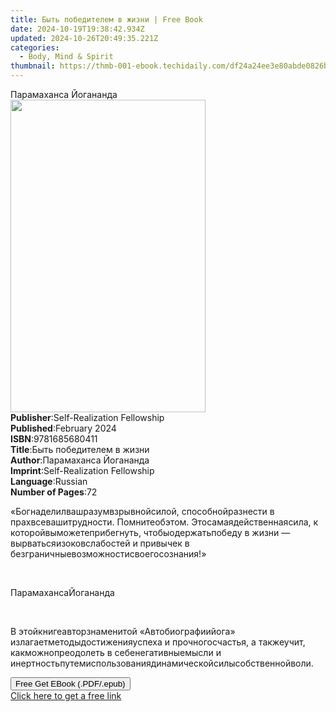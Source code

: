 ```yaml
---
title: Быть победителем в жизни | Free Book
date: 2024-10-19T19:38:42.934Z
updated: 2024-10-26T20:49:35.221Z
categories:
  - Body, Mind & Spirit
thumbnail: https://thmb-001-ebook.techidaily.com/df24a24ee3e80abde0826b3460b2ec75b24c2dde7182c5275d475341f249fe2f.jpg
---
```

<main id="book-container">
  <div class="flex flex-col">
    <div class="book-brief flex-1 py-6 px-4 sm:p-6 md:py-10 md:px-8">
      <!-- brief-->
      <div class="book-brief-main">Парамаханса Йогананда</div>
    </div>
    <div
      class="book-meta-info flex-1 grid gap-4 col-start-1 col-end-3 row-start-1 sm:mb-6 sm:grid-cols-4 lg:gap-6 lg:col-start-2 lg:row-end-6 lg:row-span-6 lg:mb-0"
    >
      <div
        class="book-meta-info-left place-content-center mt-4 p-4 text-sm leading-6 col-start-2 col-span-2 dark:text-slate-400"
      >
        <img
          class="w-full h-500 object-cover rounded-lg sm:h-255 sm:col-span-2 lg:col-span-full"
          src="https://img-001-ebook.techidaily.com/d1846347f9893c0c894b5e0bda55e49039fad284b7b356b234f5b4ef20affc35.jpg"
          alt=""
          width="312"
          height="500"
        />
      </div>
      <div
        class="book-meta-info-right mt-2 col-start-1 row-start-2 col-span-3 self-center"
      >
        <!-- meta data  -->
        <div class="flex flex-col px-4 md:px-8">
          <div class="flex-1">
            <strong>Publisher</strong>:<span class="px-2"
              >Self-Realization Fellowship</span
            >
          </div>
          <div class="flex-1">
            <strong>Published</strong>:<span class="px-2">February 2024</span>
          </div>
          <div class="flex-1">
            <strong>ISBN</strong>:<span class="px-2">9781685680411</span>
          </div>
          <div class="flex-1">
            <strong>Title</strong>:<span class="px-2"
              >Быть победителем в жизни</span
            >
          </div>
          <div class="flex-1">
            <strong>Author</strong>:<span class="px-2"
              >Парамаханса Йогананда</span
            >
          </div>
          <div class="flex-1">
            <strong>Imprint</strong>:<span class="px-2"
              >Self-Realization Fellowship</span
            >
          </div>
          <div class="flex-1">
            <strong>Language</strong>:<span class="px-2">Russian</span>
          </div>
          <div class="flex-1">
            <strong>Number of Pages</strong>:<span class="px-2">72</span>
          </div>
        </div>
      </div>
    </div>
    <div class="book-description flex-1 py-6 px-4 sm:p-6 md:py-10 md:px-8">
      <div class="book-description-main">
        <div accordion-content="" id="description">
          <p class="Paragraph SCXW68921240 BCX4">
            <span lang="EN-US" class="TextRun SCXW68921240 BCX4"
              ><span class="NormalTextRun SCXW68921240 BCX4">«</span
              ><span
                class="NormalTextRun SpellingErrorV2Themed SCXW68921240 BCX4"
                >Бог</span
              ><span class="NormalTextRun SCXW68921240 BCX4"></span
              ><span
                class="NormalTextRun SpellingErrorV2Themed SCXW68921240 BCX4"
                >наделил</span
              ><span class="NormalTextRun SCXW68921240 BCX4"></span
              ><span
                class="NormalTextRun SpellingErrorV2Themed SCXW68921240 BCX4"
                >ваш</span
              ><span class="NormalTextRun SCXW68921240 BCX4"></span
              ><span
                class="NormalTextRun SpellingErrorV2Themed SCXW68921240 BCX4"
                >разум</span
              ><span class="NormalTextRun SCXW68921240 BCX4"></span
              ><span
                class="NormalTextRun SpellingErrorV2Themed SCXW68921240 BCX4"
                >взрывной</span
              ><span class="NormalTextRun SCXW68921240 BCX4"></span
              ><span
                class="NormalTextRun SpellingErrorV2Themed SCXW68921240 BCX4"
                >силой</span
              ><span class="NormalTextRun SCXW68921240 BCX4">, </span
              ><span
                class="NormalTextRun SpellingErrorV2Themed SCXW68921240 BCX4"
                >способной</span
              ><span class="NormalTextRun SCXW68921240 BCX4"></span
              ><span
                class="NormalTextRun SpellingErrorV2Themed SCXW68921240 BCX4"
                >разнести</span
              ><span class="NormalTextRun SCXW68921240 BCX4"> в </span
              ><span
                class="NormalTextRun SpellingErrorV2Themed SCXW68921240 BCX4"
                >прах</span
              ><span class="NormalTextRun SCXW68921240 BCX4"></span
              ><span
                class="NormalTextRun SpellingErrorV2Themed SCXW68921240 BCX4"
                >все</span
              ><span class="NormalTextRun SCXW68921240 BCX4"></span
              ><span
                class="NormalTextRun SpellingErrorV2Themed SCXW68921240 BCX4"
                >ваши</span
              ><span class="NormalTextRun SCXW68921240 BCX4"></span
              ><span
                class="NormalTextRun SpellingErrorV2Themed SCXW68921240 BCX4"
                >трудности</span
              ><span class="NormalTextRun SCXW68921240 BCX4">. </span
              ><span
                class="NormalTextRun SpellingErrorV2Themed SCXW68921240 BCX4"
                >Помните</span
              ><span class="NormalTextRun SCXW68921240 BCX4"></span
              ><span
                class="NormalTextRun SpellingErrorV2Themed SCXW68921240 BCX4"
                >об</span
              ><span class="NormalTextRun SCXW68921240 BCX4"></span
              ><span
                class="NormalTextRun SpellingErrorV2Themed SCXW68921240 BCX4"
                >этом</span
              ><span class="NormalTextRun SCXW68921240 BCX4">. </span
              ><span
                class="NormalTextRun SpellingErrorV2Themed SCXW68921240 BCX4"
                >Это</span
              ><span class="NormalTextRun SCXW68921240 BCX4"></span
              ><span
                class="NormalTextRun SpellingErrorV2Themed SCXW68921240 BCX4"
                >самая</span
              ><span class="NormalTextRun SCXW68921240 BCX4"></span
              ><span
                class="NormalTextRun SpellingErrorV2Themed SCXW68921240 BCX4"
                >действенная</span
              ><span class="NormalTextRun SCXW68921240 BCX4"></span
              ><span
                class="NormalTextRun SpellingErrorV2Themed SCXW68921240 BCX4"
                >сила</span
              ><span class="NormalTextRun SCXW68921240 BCX4">, к </span
              ><span
                class="NormalTextRun SpellingErrorV2Themed SCXW68921240 BCX4"
                >которой</span
              ><span class="NormalTextRun SCXW68921240 BCX4"></span
              ><span
                class="NormalTextRun SpellingErrorV2Themed SCXW68921240 BCX4"
                >вы</span
              ><span class="NormalTextRun SCXW68921240 BCX4"></span
              ><span
                class="NormalTextRun SpellingErrorV2Themed SCXW68921240 BCX4"
                >можете</span
              ><span class="NormalTextRun SCXW68921240 BCX4"></span
              ><span
                class="NormalTextRun SpellingErrorV2Themed SCXW68921240 BCX4"
                >прибегнуть</span
              ><span class="NormalTextRun SCXW68921240 BCX4">, </span
              ><span
                class="NormalTextRun SpellingErrorV2Themed SCXW68921240 BCX4"
                >чтобы</span
              ><span class="NormalTextRun SCXW68921240 BCX4"></span
              ><span
                class="NormalTextRun SpellingErrorV2Themed SCXW68921240 BCX4"
                >одержать</span
              ><span class="NormalTextRun SCXW68921240 BCX4"></span
              ><span
                class="NormalTextRun SpellingErrorV2Themed SCXW68921240 BCX4"
                >победу</span
              ><span class="NormalTextRun SCXW68921240 BCX4"> в </span
              ><span
                class="NormalTextRun SpellingErrorV2Themed SCXW68921240 BCX4"
                >жизни</span
              ><span class="NormalTextRun SCXW68921240 BCX4"> — </span
              ><span
                class="NormalTextRun SpellingErrorV2Themed SCXW68921240 BCX4"
                >вырваться</span
              ><span class="NormalTextRun SCXW68921240 BCX4"></span
              ><span
                class="NormalTextRun SpellingErrorV2Themed SCXW68921240 BCX4"
                >из</span
              ><span class="NormalTextRun SCXW68921240 BCX4"></span
              ><span
                class="NormalTextRun SpellingErrorV2Themed SCXW68921240 BCX4"
                >оков</span
              ><span class="NormalTextRun SCXW68921240 BCX4"></span
              ><span
                class="NormalTextRun SpellingErrorV2Themed SCXW68921240 BCX4"
                >слабостей</span
              ><span class="NormalTextRun SCXW68921240 BCX4"> и </span
              ><span
                class="NormalTextRun SpellingErrorV2Themed SCXW68921240 BCX4"
                >привычек</span
              ><span class="NormalTextRun SCXW68921240 BCX4"> в </span
              ><span
                class="NormalTextRun SpellingErrorV2Themed SCXW68921240 BCX4"
                >безграничные</span
              ><span class="NormalTextRun SCXW68921240 BCX4"></span
              ><span
                class="NormalTextRun SpellingErrorV2Themed SCXW68921240 BCX4"
                >возможности</span
              ><span class="NormalTextRun SCXW68921240 BCX4"></span
              ><span
                class="NormalTextRun SpellingErrorV2Themed SCXW68921240 BCX4"
                >своего</span
              ><span class="NormalTextRun SCXW68921240 BCX4"></span
              ><span
                class="NormalTextRun SpellingErrorV2Themed SCXW68921240 BCX4"
                >сознания</span
              ><span class="NormalTextRun SCXW68921240 BCX4">!»</span></span
            ><span class="EOP SCXW68921240 BCX4">&nbsp;</span>
          </p>
          <p class="Paragraph SCXW68921240 BCX4">
            <span lang="EN-US" class="TextRun SCXW68921240 BCX4"
              ><span class="NormalTextRun SCXW68921240 BCX4"></span></span
            ><span class="EOP SCXW68921240 BCX4">&nbsp;</span>
          </p>
          <p class="Paragraph SCXW68921240 BCX4">
            <span lang="EN-US" class="TextRun SCXW68921240 BCX4"
              ><span
                class="NormalTextRun SpellingErrorV2Themed SCXW68921240 BCX4"
                >Парамаханса</span
              ><span class="NormalTextRun SCXW68921240 BCX4"></span
              ><span
                class="NormalTextRun SpellingErrorV2Themed SCXW68921240 BCX4"
                >Йогананда</span
              ></span
            ><span class="EOP SCXW68921240 BCX4">&nbsp;</span>
          </p>
          <p class="Paragraph SCXW68921240 BCX4">
            <span lang="EN-US" class="TextRun SCXW68921240 BCX4"
              ><span class="NormalTextRun SCXW68921240 BCX4"></span></span
            ><span class="EOP SCXW68921240 BCX4">&nbsp;</span>
          </p>
          <p class="Paragraph SCXW68921240 BCX4">
            <span lang="EN-US" class="TextRun SCXW68921240 BCX4"
              ><span class="NormalTextRun SCXW68921240 BCX4">В </span
              ><span
                class="NormalTextRun SpellingErrorV2Themed SCXW68921240 BCX4"
                >этой</span
              ><span class="NormalTextRun SCXW68921240 BCX4"></span
              ><span
                class="NormalTextRun SpellingErrorV2Themed SCXW68921240 BCX4"
                >книге</span
              ><span class="NormalTextRun SCXW68921240 BCX4"></span
              ><span
                class="NormalTextRun SpellingErrorV2Themed SCXW68921240 BCX4"
                >автор</span
              ><span class="NormalTextRun SCXW68921240 BCX4"></span
              ><span
                class="NormalTextRun SpellingErrorV2Themed SCXW68921240 BCX4"
                >знаменитой</span
              ><span class="NormalTextRun SCXW68921240 BCX4"> «</span
              ><span
                class="NormalTextRun SpellingErrorV2Themed SCXW68921240 BCX4"
                >Автобиографии</span
              ><span class="NormalTextRun SCXW68921240 BCX4"></span
              ><span
                class="NormalTextRun SpellingErrorV2Themed SCXW68921240 BCX4"
                >йога</span
              ><span class="NormalTextRun SCXW68921240 BCX4">» </span
              ><span
                class="NormalTextRun SpellingErrorV2Themed SCXW68921240 BCX4"
                >излагает</span
              ><span class="NormalTextRun SCXW68921240 BCX4"></span
              ><span
                class="NormalTextRun SpellingErrorV2Themed SCXW68921240 BCX4"
                >методы</span
              ><span class="NormalTextRun SCXW68921240 BCX4"></span
              ><span
                class="NormalTextRun SpellingErrorV2Themed SCXW68921240 BCX4"
                >достижения</span
              ><span class="NormalTextRun SCXW68921240 BCX4"></span
              ><span
                class="NormalTextRun SpellingErrorV2Themed SCXW68921240 BCX4"
                >успеха</span
              ><span class="NormalTextRun SCXW68921240 BCX4"> и </span
              ><span
                class="NormalTextRun SpellingErrorV2Themed SCXW68921240 BCX4"
                >прочного</span
              ><span class="NormalTextRun SCXW68921240 BCX4"></span
              ><span
                class="NormalTextRun SpellingErrorV2Themed SCXW68921240 BCX4"
                >счастья</span
              ><span class="NormalTextRun SCXW68921240 BCX4">, а </span
              ><span
                class="NormalTextRun SpellingErrorV2Themed SCXW68921240 BCX4"
                >также</span
              ><span class="NormalTextRun SCXW68921240 BCX4"></span
              ><span
                class="NormalTextRun SpellingErrorV2Themed SCXW68921240 BCX4"
                >учит</span
              ><span class="NormalTextRun SCXW68921240 BCX4">, </span
              ><span
                class="NormalTextRun SpellingErrorV2Themed SCXW68921240 BCX4"
                >как</span
              ><span class="NormalTextRun SCXW68921240 BCX4"></span
              ><span
                class="NormalTextRun SpellingErrorV2Themed SCXW68921240 BCX4"
                >можно</span
              ><span class="NormalTextRun SCXW68921240 BCX4"></span
              ><span
                class="NormalTextRun SpellingErrorV2Themed SCXW68921240 BCX4"
                >преодолеть</span
              ><span class="NormalTextRun SCXW68921240 BCX4"> в </span
              ><span
                class="NormalTextRun SpellingErrorV2Themed SCXW68921240 BCX4"
                >себе</span
              ><span class="NormalTextRun SCXW68921240 BCX4"></span
              ><span
                class="NormalTextRun SpellingErrorV2Themed SCXW68921240 BCX4"
                >негативные</span
              ><span class="NormalTextRun SCXW68921240 BCX4"></span
              ><span
                class="NormalTextRun SpellingErrorV2Themed SCXW68921240 BCX4"
                >мысли</span
              ><span class="NormalTextRun SCXW68921240 BCX4"> и </span
              ><span
                class="NormalTextRun SpellingErrorV2Themed SCXW68921240 BCX4"
                >инертность</span
              ><span class="NormalTextRun SCXW68921240 BCX4"></span
              ><span
                class="NormalTextRun SpellingErrorV2Themed SCXW68921240 BCX4"
                >путем</span
              ><span class="NormalTextRun SCXW68921240 BCX4"></span
              ><span
                class="NormalTextRun SpellingErrorV2Themed SCXW68921240 BCX4"
                >использования</span
              ><span class="NormalTextRun SCXW68921240 BCX4"></span
              ><span
                class="NormalTextRun SpellingErrorV2Themed SCXW68921240 BCX4"
                >динамической</span
              ><span class="NormalTextRun SCXW68921240 BCX4"></span
              ><span
                class="NormalTextRun SpellingErrorV2Themed SCXW68921240 BCX4"
                >силы</span
              ><span class="NormalTextRun SCXW68921240 BCX4"></span
              ><span
                class="NormalTextRun SpellingErrorV2Themed SCXW68921240 BCX4"
                >собственной</span
              ><span class="NormalTextRun SCXW68921240 BCX4"></span
              ><span
                class="NormalTextRun SpellingErrorV2Themed SCXW68921240 BCX4"
                >воли</span
              ><span class="NormalTextRun SCXW68921240 BCX4">.</span></span
            ><span class="EOP SCXW68921240 BCX4">&nbsp;</span>
          </p>
        </div>
      </div>
    </div>
    <div class="book-excerpts flex-1 py-6 px-4 sm:p-6 md:py-10 md:px-8"></div>
    <div
      class="book-about-author flex-1 py-6 px-4 sm:p-6 md:py-10 md:px-8"
    ></div>
    <div class="book-free-get flex-1 py-6 px-4 sm:p-6 md:py-10 md:px-8">
      <button
        id="btn-free-get"
        class="bg-blue-500 hover:bg-blue-700 text-white font-bold py-2 px-4 rounded"
      >
        Free Get EBook (.PDF/.epub)
      </button>
      <div id="countdown-display" class="px-2 text-lg mt-2"></div>
      <a
        id="free-link"
        class="hidden bg-blue-500 hover:bg-blue-700 text-white font-bold py-2 px-4 rounded"
        href="https://www.ebooks.com/en-us/book/211228068/ebook/unknown/"
        target="_blank"
        >Click here to get a free link</a
      >
    </div>
    <script>
      let countdownTime = 0;
      let countdownInterval = null;
      document
        .getElementById('btn-free-get')
        .addEventListener('click', startCountdown);
      function startCountdown() {
        countdownTime = new Date().getTime() + 60000 * 3;
        countdownInterval = setInterval(updateCountdown, 1000);
        document.getElementById('btn-free-get').disabled = true;
        document
          .getElementById('btn-free-get')
          .classList.add('bg-gray-500', 'cursor-not-allowed');
      }
      function updateCountdown() {
        let currentTime = new Date().getTime();
        let timeLeft = countdownTime - currentTime;
        let secondsLeft = Math.floor(timeLeft / 1000);
        document.getElementById('countdown-display').innerHTML =
          `Remaining time: ${secondsLeft} seconds.`;
        if (secondsLeft <= 0) {
          clearInterval(countdownInterval);
          document.getElementById('btn-free-get').classList.add('hidden');
          document.getElementById('free-link').classList.remove('hidden');
          document.getElementById('countdown-display').innerHTML = '';
        }
      }
    </script>
  </div>
</main>

<ins class="adsbygoogle"
      style="display:block"
      data-ad-client="ca-pub-7571918770474297"
      data-ad-slot="8358498916"
      data-ad-format="auto"
      data-full-width-responsive="true"></ins>
    